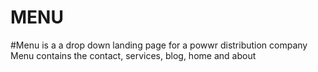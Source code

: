 # MENU

#Menu is a a drop down landing page for a powwr distribution company
Menu contains the contact, services, blog, home and about
